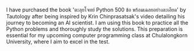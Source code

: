 I have purchased the book 'ตะลุยโจทย์ Python 500 ข้อ พร้อมเฉลยอย่างละเอียด' by Tautology after being inspired by Krin Chinprasatsak's video detailing his journey to becoming an AI scientist. I am using this book to practice all the Python problems and thoroughly study the solutions. This preparation is essential for my upcoming computer programming class at Chulalongkorn University, where I aim to excel in the test.
